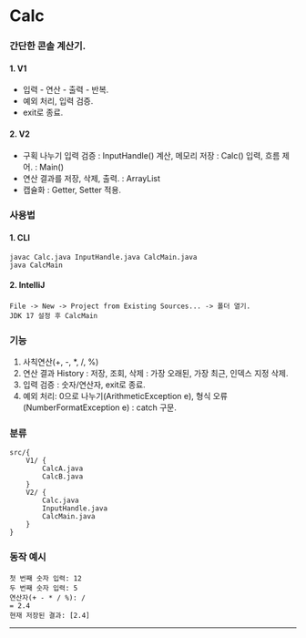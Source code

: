 # Calc

### 간단한 콘솔 계산기.
#### 1. V1
- 입력 - 연산 - 출력 - 반복.
- 예외 처리, 입력 검증.
- exit로 종료.

#### 2. V2
- 구획 나누기
입력 검증 : InputHandle()
계산, 메모리 저장 : Calc()
입력, 흐름 제어. : Main()
- 연산 결과를 저장, 삭제, 출력. : ArrayList<Double>
- 캡슐화 : Getter, Setter 적용.

### 사용법
#### 1. CLI

```
javac Calc.java InputHandle.java CalcMain.java
java CalcMain
```
#### 2. IntelliJ
```
File -> New -> Project from Existing Sources... -> 폴더 열기.
JDK 17 설정 후 CalcMain
```

### 기능
1. 사칙연산(+, -, *, /, %)
2. 연산 결과 History : 저장, 조회, 삭제 : 가장 오래된, 가장 최근, 인덱스 지정 삭제.
3. 입력 검증 : 숫자/연산자, exit로 종료.
4. 예외 처리: 0으로 나누기(ArithmeticException e), 형식 오류(NumberFormatException e) : catch 구문.

### 분류
```
src/{
	V1/ {
		CalcA.java
		CalcB.java
	} 
	V2/ {
		Calc.java
		InputHandle.java
		CalcMain.java
	}
}
```
### 동작 예시
```
첫 번째 숫자 입력: 12
두 번째 숫자 입력: 5
연산자(+ - * / %): /
= 2.4
현재 저장된 결과: [2.4]
```

-------------------------------------

